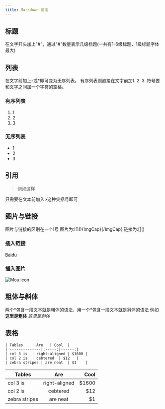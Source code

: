 ```yaml
---
title: Markdown 语法
---
```

## 标题
在文字开头加上"#"，通过"#"数量表示几级标题(一共有1-6级标题，1级标题字体最大)

## 列表
在文字前加上-或*即可变为无序列表。
有序列表则直接在文字前加1. 2. 3. 符号要和文字之间加一个字符的空格。

### 有序列表
1. 1
2. 2
3. 3

### 无序列表
* 1
* 2
* 3

## 引用
> 例如这样

 只需要在文本前加入>这种尖括号即可

## 图片与链接
图片与链接的区别在一个!号
图片为:\!\[](){ImgCap}{/ImgCap}
链接为:\[]()

### 插入链接
[Baidu](http://www.baidu.com)

### 插入图片
![Mou icon](http://mouapp.com/Mou_128.png)

## 粗体与斜体 
两个\*包含一段文本就是粗体的语法，用一个\*包含一段文本就是斜体的语法
例如**这里是粗体** *这里是斜体*

## 表格

```
| Tables	| Are	| Cool	|
| --------------|:-----:|------:|
| col 3 is 	| right-aligned | $1600 |
| col 2 is	| cebtered	| $12	|
| zebra stripes	| are neat	| $1 	|
```

| Tables	| Are	| Cool	|
| --------------|:-----:|------:|
| col 3 is 	| right-aligned | $1600 |
| col 2 is	| cebtered	| $12	|
| zebra stripes	| are neat	| $1 	|


